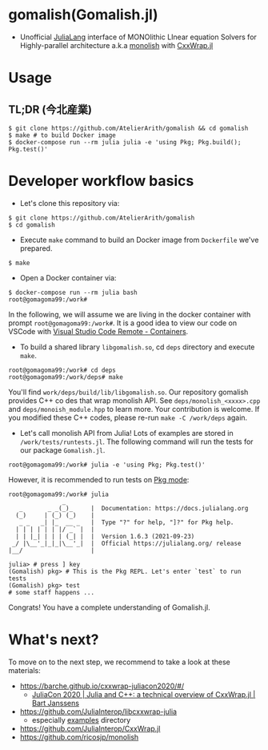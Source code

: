 # gomalish(Gomalish.jl)

- Unofficial [JuliaLang](https://julialang.org/) interface of MONOlithic LInear equation Solvers for Highly-parallel architecture a.k.a [monolish](https://github.com/ricosjp/monolish) with [CxxWrap.jl](https://github.com/JuliaInterop/CxxWrap.jl)

# Usage

## TL;DR (今北産業)

```console
$ git clone https://github.com/AtelierArith/gomalish && cd gomalish
$ make # to build Docker image
$ docker-compose run --rm julia julia -e 'using Pkg; Pkg.build(); Pkg.test()'
```

# Developer workflow basics

- Let's clone this repository via:

```console
$ git clone https://github.com/AtelierArith/gomalish
$ cd gomalish
```

- Execute `make` command to build an Docker image from `Dockerfile` we've prepared.

```console
$ make
```

- Open a Docker container via:

```console
$ docker-compose run --rm julia bash
root@gomagoma99:/work#
```

In the following, we will assume we are living in the docker container with prompt `root@gomagoma99:/work#`. It is a good idea to view our code on VSCode with [Visual Studio Code Remote - Containers](https://marketplace.visualstudio.com/items?itemName=ms-vscode-remote.remote-containers).

- To build a shared library `libgomalish.so`, cd `deps` directory and execute `make`.

```console
root@gomagoma99:/work# cd deps
root@gomagoma99:/work/deps# make
```

You'll find `work/deps/build/lib/libgomalish.so`. Our repository gomalish provides C++ co des that wrap monolish API. See `deps/monolish_<xxxx>.cpp` and `deps/monoish_module.hpp` to learn more. Your contribution is welcome. If you modified these C++ codes, please re-run `make -C /work/deps` again.

- Let's call monolish API from Julia! Lots of examples are stored in `/work/tests/runtests.jl`. The following command will run the tests for our package `Gomalish.jl`.

```console
root@gomagoma99:/work# julia -e 'using Pkg; Pkg.test()'
```

However, it is recommended to run tests on [Pkg mode](https://docs.julialang.org/en/v1/stdlib/Pkg/#Pkg):

```console
root@gomagoma99:/work# julia
               _
   _       _ _(_)_     |  Documentation: https://docs.julialang.org
  (_)     | (_) (_)    |
   _ _   _| |_  __ _   |  Type "?" for help, "]?" for Pkg help.
  | | | | | | |/ _` |  |
  | | |_| | | | (_| |  |  Version 1.6.3 (2021-09-23)
 _/ |\__'_|_|_|\__'_|  |  Official https://julialang.org/ release
|__/                   |

julia> # press ] key
(Gomalish) pkg> # This is the Pkg REPL. Let's enter `test` to run tests
(Gomalish) pkg> test
# some staff happens ...
```

Congrats! You have a complete understanding of Gomalish.jl.

# What's next?

To move on to the next step, we recommend to take a look at these materials:

- https://barche.github.io/cxxwrap-juliacon2020/#/
  - [JuliaCon 2020 | Julia and C++: a technical overview of CxxWrap.jl | Bart Janssens](https://www.youtube.com/watch?v=u7IaXwKSUU0)
- https://github.com/JuliaInterop/libcxxwrap-julia
  - especially [examples](https://github.com/JuliaInterop/libcxxwrap-julia/tree/master/examples) directory
- https://github.com/JuliaInterop/CxxWrap.jl
- https://github.com/ricosjp/monolish
